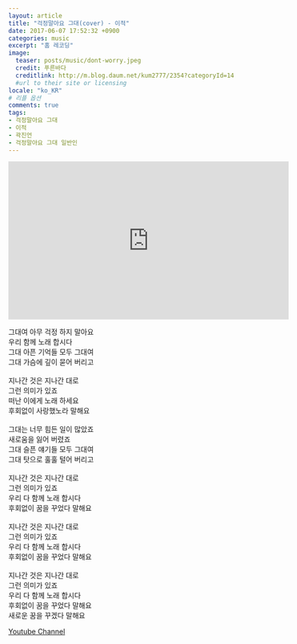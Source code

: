 ```yaml
---
layout: article
title: "걱정말아요 그대(cover) - 이적"
date: 2017-06-07 17:52:32 +0900
categories: music
excerpt: "홈 레코딩"
image:
  teaser: posts/music/dont-worry.jpeg
  credit: 푸른바다
  creditlink: http://m.blog.daum.net/kum2777/2354?categoryId=14
  #url to their site or licensing
locale: "ko_KR"
# 리플 옵션
comments: true
tags:
- 걱정말아요 그대
- 이적
- 곽진언
- 걱정말아요 그대 일반인
---
```


<iframe width="560" height="315" src="https://www.youtube.com/embed/iNkQuEVsKJA" frameborder="0" allowfullscreen></iframe>

그대여 아무 걱정 하지 말아요 <br>
우리 함께 노래 합시다 <br>
그대 아픈 기억들 모두 그대여 <br>
그대 가슴에 깊이 묻어 버리고 <br>
<br>
지나간 것은 지나간 대로 <br>
그런 의미가 있죠 <br>
떠난 이에게 노래 하세요<br>
후회없이 사랑했노라 말해요<br>
<br>
그대는 너무 힘든 일이 많았죠<br>
새로움을 잃어 버렸죠<br>
그대 슬픈 얘기들 모두 그대여<br>
그대 탓으로 훌훌 털어 버리고<br>
<br>
지나간 것은 지나간 대로<br>
그런 의미가 있죠<br>
우리 다 함께 노래 합시다<br>
후회없이 꿈을 꾸었다 말해요<br>
<br>
지나간 것은 지나간 대로<br>
그런 의미가 있죠<br>
우리 다 함께 노래 합시다<br>
후회없이 꿈을 꾸었다 말해요<br>
<br>
지나간 것은 지나간 대로<br>
그런 의미가 있죠<br>
우리 다 함께 노래 합시다<br>
후회없이 꿈을 꾸었다 말해요<br>
새로운 꿈을 꾸겠다 말해요﻿<br>

[Youtube Channel](https://www.youtube.com/channel/UCX04UECIFaAjNnsak6GzpZg)
